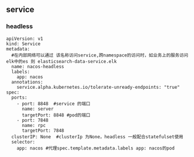 ## service
### headless
    apiVersion: v1
    kind: Service
    metadata:
      #在内部网络可以通过 该名称访问service,跨namespace的访问时，如业务上的服务访问elk中的es 则 elasticsearch-data-service.elk
      name: nacos-headless
      labels:
        app: nacos
      annotations:
        service.alpha.kubernetes.io/tolerate-unready-endpoints: "true"
    spec:
      ports:
        - port: 8848  #service 的端口
          name: server
          targetPort: 8848 #pod的端口
        - port: 7848
          name: rpc
          targetPort: 7848
      clusterIP: None  #clusterIp 为None，headless 一般配合statefulset使用
      selector:
        app: nacos #代理spec.template.metadata.labels app: nacos的pod
        
    